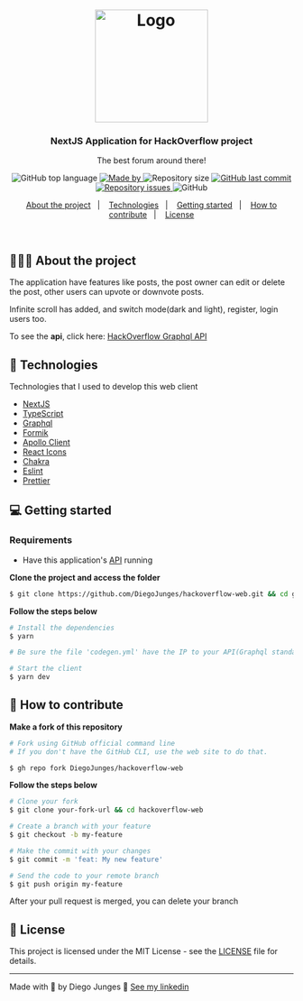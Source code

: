 <h1 align="center">
  <img alt="Logo" src="logo.svg" width="200px">
</h1>

<h3 align="center">
  NextJS Application for HackOverflow project
</h3>

<p align="center">The best forum around there!</p>

<p align="center">
  <img alt="GitHub top language" src="https://img.shields.io/github/languages/top/DiegoJunges/hackoverflow-web?color=%23FF9000">

  <a href="https://www.linkedin.com/in/diego-junges/" target="_blank" rel="noopener noreferrer">
    <img alt="Made by" src="https://img.shields.io/badge/made%20by-Diego%20Junges-%23FF9000">
  </a>

  <img alt="Repository size" src="https://img.shields.io/github/repo-size/DiegoJunges/hackoverflow-web?color=%23FF9000">

  <a href="https://github.com/DiegoJunges/gobarber-web/commits/master">
    <img alt="GitHub last commit" src="https://img.shields.io/github/last-commit/DiegoJunges/hackoverflow-web?color=%23FF9000">
  </a>

  <a href="https://github.com/DiegoJunges/gobarber-web/issues">
    <img alt="Repository issues" src="https://img.shields.io/github/issues/DiegoJunges/hackoverflow-web?color=%23FF9000">
  </a>

  <img alt="GitHub" src="https://img.shields.io/github/license/DiegoJunges/hackoverflow-web?color=%23FF9000">
</p>

<p align="center">
  <a href="#%EF%B8%8F-about-the-project">About the project</a>&nbsp;&nbsp;&nbsp;|&nbsp;&nbsp;&nbsp;
  <a href="#-technologies">Technologies</a>&nbsp;&nbsp;&nbsp;|&nbsp;&nbsp;&nbsp;
  <a href="#-getting-started">Getting started</a>&nbsp;&nbsp;&nbsp;|&nbsp;&nbsp;&nbsp;
  <a href="#-how-to-contribute">How to contribute</a>&nbsp;&nbsp;&nbsp;|&nbsp;&nbsp;&nbsp;
  <a href="#-license">License</a>
</p>

</br>

## 💇🏻‍♂️ About the project

The application have features like posts, the post owner can edit or delete the post, other users can upvote or downvote posts.

Infinite scroll has added, and switch mode(dark and light), register, login users too.

To see the **api**, click here: [HackOverflow Graphql API](https://github.com/DiegoJunges/hackoverflow-api)</br>

## 🚀 Technologies

Technologies that I used to develop this web client

- [NextJS](https://vercel.com/solutions/nextjs)
- [TypeScript](https://www.typescriptlang.org/)
- [Graphql](https://graphql.org)
- [Formik](https://formik.org)
- [Apollo Client](https://www.apollographql.com/apollo-client)
- [React Icons](https://react-icons.netlify.com/#/)
- [Chakra](https://chakra-ui.com)
- [Eslint](https://eslint.org/)
- [Prettier](https://prettier.io/)

## 💻 Getting started

### Requirements

- Have this application's [API](https://github.com/DiegoJunges/hackoverflow-api) running

**Clone the project and access the folder**

```bash
$ git clone https://github.com/DiegoJunges/hackoverflow-web.git && cd gobarber-web
```

**Follow the steps below**

```bash
# Install the dependencies
$ yarn

# Be sure the file 'codegen.yml' have the IP to your API(Graphql standard's port: 4000)

# Start the client
$ yarn dev
```

## 🤔 How to contribute

**Make a fork of this repository**

```bash
# Fork using GitHub official command line
# If you don't have the GitHub CLI, use the web site to do that.

$ gh repo fork DiegoJunges/hackoverflow-web
```

**Follow the steps below**

```bash
# Clone your fork
$ git clone your-fork-url && cd hackoverflow-web

# Create a branch with your feature
$ git checkout -b my-feature

# Make the commit with your changes
$ git commit -m 'feat: My new feature'

# Send the code to your remote branch
$ git push origin my-feature
```

After your pull request is merged, you can delete your branch

## 📝 License

This project is licensed under the MIT License - see the [LICENSE](LICENSE) file for details.

---

Made with 💜 by Diego Junges 👋 [See my linkedin](https://www.linkedin.com/in/diego-junges/)
